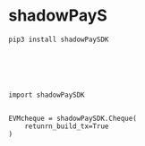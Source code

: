 # shadowPayS

```bash
pip3 install shadowPaySDK
```
```example to use cheque





import shadowPaySDK


EVMcheque = shadowPaySDK.Cheque(
    retunrn_build_tx=True
)



